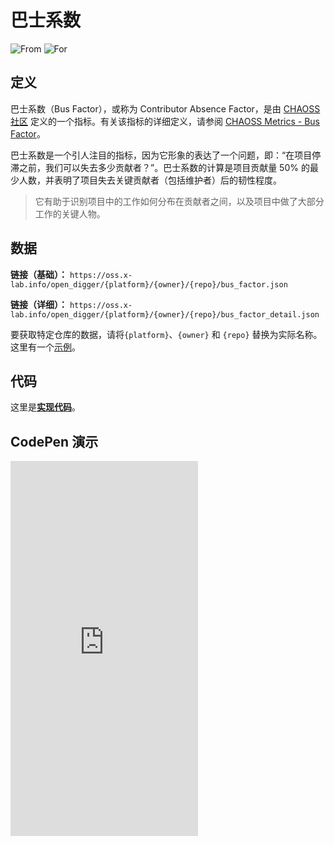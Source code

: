 # 巴士系数

![From](https://img.shields.io/badge/来自-CHAOSS-blue) ![For](https://img.shields.io/badge/用于-仓库-blue)

## 定义

巴士系数（Bus Factor），或称为 Contributor Absence Factor，是由 [CHAOSS 社区](https://chaoss.community) 定义的一个指标。有关该指标的详细定义，请参阅 [CHAOSS Metrics - Bus Factor](https://chaoss.community/metric-bus-factor/)。

巴士系数是一个引人注目的指标，因为它形象的表达了一个问题，即：“在项目停滞之前，我们可以失去多少贡献者？”。巴士系数的计算是项目贡献量 50% 的最少人数，并表明了项目失去关键贡献者（包括维护者）后的韧性程度。

> 它有助于识别项目中的工作如何分布在贡献者之间，以及项目中做了大部分工作的关键人物。

## 数据

**链接（基础）：** `https://oss.x-lab.info/open_digger/{platform}/{owner}/{repo}/bus_factor.json`

**链接（详细）：** `https://oss.x-lab.info/open_digger/{platform}/{owner}/{repo}/bus_factor_detail.json`

要获取特定仓库的数据，请将`{platform}`、`{owner}` 和 `{repo}` 替换为实际名称。这里有一个[示例](https://oss.x-lab.info/open_digger/github/X-lab2017/open-digger/bus_factor.json)。

## 代码

这里是[**实现代码**](https://github.com/X-lab2017/open-digger/blob/54478a97911a24a33e69147a985115b084c24f3f/src/metrics/chaoss.ts#L672)。

## CodePen 演示

<iframe height="600" scrolling="no" title="OpenDigger — [X-lab] OpenRank/Activity/Bus Factor" src="https://codepen.io/frank-zsy/embed/bGjyqQj?type=bus_factor&default-tab=js%2Cresult&editable=true" frameborder="no" loading="lazy" allowtransparency="true" allowfullscreen="true">
  See the Pen <a href="https://codepen.io/frank-zsy/pen/bGjyqQj">
  OpenDigger - [X-lab] OpenRank/Activity/Bus Factor</a> by Frank Zhao (<a href="https://codepen.io/frank-zsy">@frank-zsy</a>)
  on <a href="https://codepen.io">CodePen</a>.
</iframe>
